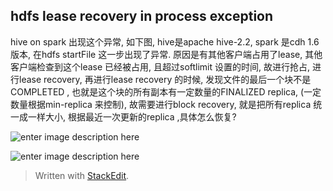 ## hdfs lease recovery in process exception

hive on spark 出现这个异常, 如下图, hive是apache hive-2.2, spark 是cdh 1.6 版本, 在hdfs startFile 这一步出现了异常. 原因是有其他客户端占用了lease, 其他客户端检查到这个lease 已经被占用, 且超过softlimit 设置的时间, 故进行抢占, 进行lease recovery, 再进行lease recovery 的时候, 发现文件的最后一个块不是 COMPLETED , 也就是这个块的所有副本有一定数量的FINALIZED replica, (一定数量根据min-replica 来控制), 故需要进行block recovery, 就是把所有replica 统一成一样大小, 根据最近一次更新的replica ,具体怎么恢复?

![enter image description here](https://drive.google.com/uc?id=1z83xj9YOKodLUEvCoFhQCGiZriAUJG7Q)

![enter image description here](https://drive.google.com/uc?id=1IaTcvMjNX-Asq4HchjYHhPnshd82fFcA)
> Written with [StackEdit](https://stackedit.io/).
<!--stackedit_data:
eyJoaXN0b3J5IjpbLTE3NjgyOTA4NTEsLTM5Njc2NjIzMiwxMj
Y3NTU3OTk4LDEwMzg3NTIxLDczMDk5ODExNl19
-->